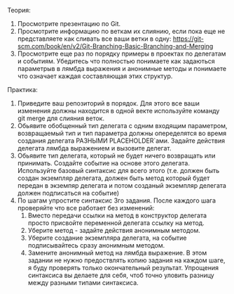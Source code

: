 Теория:
1. Просмотрите презентацию по Git. 
2. Просмотрите информацию по веткам их слиянию, если пока еще не представляете как сливать все ваши ветки в одну: 
https://git-scm.com/book/en/v2/Git-Branching-Basic-Branching-and-Merging
3. Просмотрите еще раз по порядку примеры в проектах по делегатам и событиям. Убедитесь что полностью понимаете как задаються параметрыв в лямбда выражения и анонимные методы и понимаете что означает каждая составляющая этих структур.

Практика:
1. Приведите ваш репозиторий в порядок. Для этого все ваши изменения должны находится в одной векте используйте команду git merge для слияния веток.
2. Обьявите обобщенный тип делегата с одним входящим параметром, возвращаемый тип и тип параметра должны опеределятся во время создания делегата РАЗНЫМИ PLACEHOLDER`ами. Задайте действия делегата лямбда выражением и вызовите делегат.
3. Обьявите тип делегата, который не будет ничего возвращать или принимать. Создайте событие на основе этого делегата. Используйте базовый синтаксис для всего этого (т.е. должен быть создан экземпляр делегата, должен быть метод который будет передан в экземпяр делегата и потом созданый экземпляр делегата должен подписаться на событие)
4. По шагам упростите синтаксис 3го задания. После каждого шага проверяйте что все работает без изменений:
    1) Вместо передачи ссылки на метод в конструктор делегата просто присвойте переменной делегата ссылку на метод. 
    2) Уберите метод - задайте действия анонимным методом.
    3) Уберите создание экземпляра делегата, на событие подписывайтесь сразу анонимным методом.
    4) Замените анонимный метод на лямбда выражение.
В этом задании не нужно предоствлять копию задания на каждом шаге, я буду проверять только окончательный результат. Упрощения синтаксиса вы делаете для себя, чтоб точно уловить разницу между разными типами синтаксиса.